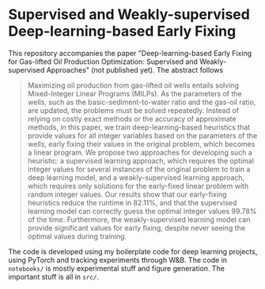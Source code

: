# Supervised and Weakly-supervised Deep-learning-based Early Fixing

This repository accompanies the paper "Deep-learning-based Early Fixing for Gas-lifted Oil Production Optimization: Supervised and Weakly-supervised Approaches" (not published yet). The abstract follows

> Maximizing oil production from gas-lifted oil wells entails solving Mixed-Integer Linear Programs (MILPs). As the parameters of the wells, such as the basic-sediment-to-water ratio and the gas-oil ratio, are updated, the problems must be solved repeatedly. Instead of relying on costly exact methods or the accuracy of approximate methods, in this paper, we train deep-learning-based heuristics that provide values for all integer variables based on the parameters of the wells, early fixing their values in the original problem, which becomes a linear program. We propose two approaches for developing such a heuristic: a supervised learning approach, which requires the optimal integer values for several instances of the original problem to train a deep learning model, and a weakly-supervised learning approach, which requires only solutions for the early-fixed linear problem with random integer values. Our results show that our early-fixing heuristics reduce the runtime in 82.11\%, and that the supervised learning model can correctly guess the optimal integer values 99.78\% of the time. Furthermore, the weakly-supervised learning model can provide significant values for early fixing, despite never seeing the optimal values during training.

The code is developed using my boilerplate code for deep learning projects, using PyTorch and tracking experiments through W&B.
The code in `notebooks/` is mostly experimental stuff and figure generation. The important stuff is all in `src/`.
